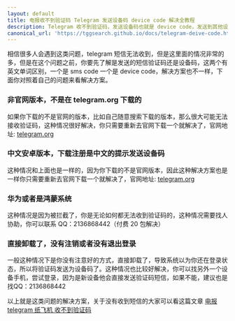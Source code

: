 ```yaml
---
layout: default
title: 电报收不到验证码 Telegram 发送设备码 device code 解决全教程
description: Telegram 收不到验证码，发送设备码也就是 device code，发送到其他设备，卸载后发送设备码，再也不发送短信，Telegram 短信无法接收，等等都可以解决，解决详细的教程。
canonical_url: 'https://tggsearch.github.io/docs/telegram-deive-code.html'
---
```

相信很多人会遇到这类问题，telegram 短信无法收到，但是这里面的情况非常的多，但是在这个问题之前，你要先了解是发送的短信验证码还是设备码，这两个有英文单词区别，一个是 sms code 一个是 device code，解决方案也不一样，下面你对照着自己的问题来看解决方案。
### 非官网版本，不是在 telegram.org 下载的
如果你下载的不是官网的版本，比如自己随意搜索下载的版本，那么很大可能无法接收验证码，这种情况很好解决，你只需要重新去官网下载一个就解决了，官网地址: [telegram.org](./302.html?target=https://telegram.org)

### 中文安卓版本，下载注册是中文的提示发送设备码
这种情况和上面也是一样的，因为你下载的不是官网版本，因此这种解决方案也是一样你只需要重新去官网下载一个就解决了，官网地址: [telegram.org](./302.html?target=https://telegram.org)

### 华为或者是鸿蒙系统
这种情况是因为被拦截了，你是无论如何都无法收到验证码的，这种情况需要找人协助，你可以联系 QQ：2136868442（付费 20 包解决）

### 直接卸载了，没有注销或者没有退出登录
一般这种情况下是你没有注意好的方式，直接卸载了，导致系统以为你还在登录状态，所以将验证码发送为设备码了。这种情况也比较好解决，你可以找另外一个设备手机，尝试登录，因为是新设备他会直接发送验证码短信，如果不能，建议也是找QQ：2136868442

以上就是这类问题的解决方案，关于没有收到短信的大家可以看这篇文章 [电报 telegram 纸飞机 收不到验证码](./telegram-no-sms-code.html)